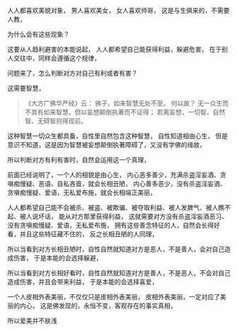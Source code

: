 人人都喜欢美貌对象，
男人喜欢美女，
女人喜欢帅哥，
这是与生俱来的，不需要人教，

为什么会有这些现象？

这要从人趋利避害的本能说起，
人人都希望自己能获得利益，躲避危害，
在于别人交往中，同样会遵循这个规律，

问题来了，怎么判断对方对自己有利或者有害？

这需要智慧，

> 《大方广佛华严经》云： 
> 佛子，如来智慧无处不至。
> 何以故？
> 无一众生而不具有如来智慧，但以妄想颠倒执著而不证得；
> 若离妄想，一切智、自然智、无碍智则得现前。

这种智慧一切众生都具备，自性里自然包含这种智慧，
自性知道相由心生，
但是意识不知道，这是因为智慧被妄想颠倒执著障碍了，又没有学佛的缘故，

所以判断对方有利有害时，自然会运用这一个真理，

前面已经说明了，一个人的相貌是由心生，
内心恶多善少，充满杀盗淫妄酒、贪嗔痴慢疑、恶语、自私吝啬，就会长相丑陋，
内心善多恶少，没有杀盗淫妄酒、贪嗔痴慢疑、爱语，无私爱布施，就会长相端正美丽，

人人都希望自己能不会被杀、被盗、被欺骗、被夺取利益、被人发脾气、被人瞧不起、被人说坏话，
能从对方那里获得利益，
这就需要对方没有杀盗淫妄酒恶习、没有贪嗔痴慢疑、爱语，无私爱布施，
拥有这些善念特征的人，自然会长得好看，并且这些特征藏不住的，
反之长相丑陋的人同理，

所以当看到对方长相丑陋时，自性自然就知道对方是恶人，不是善人，会对自己造成伤害，
于是本能的会选择躲避，

所以当看到对方长相好看时，自性自然就知道对方是善人，不是恶人，不会对自己造成伤害，并且会带来利益，
于是本能的会选择喜爱，

一个人皮相外表美丽，不仅仅只是皮相外表美丽，
皮相外表美丽，一定对应了美丽的内心，
这是佛发现的，永恒不变，客观存在的事实真相，

所以爱美并不肤浅